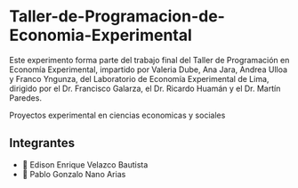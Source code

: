 # Taller-de-Programacion-de-Economia-Experimental

Este experimento forma parte del trabajo final del Taller de Programación en Economía Experimental, impartido por Valeria Dube, Ana Jara, Andrea Ulloa y Franco Yngunza, del Laboratorio de Economía Experimental de Lima, dirigido por el Dr. Francisco Galarza, el Dr. Ricardo Huamán y el Dr. Martín Paredes.

Proyectos experimental en ciencias economicas y sociales
## Integrantes 
- 📍 Edison Enrique Velazco Bautista
- 📍 Pablo Gonzalo Nano Arias
